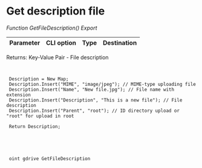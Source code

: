 ﻿---
sidebar_position: 10
---

# Get description file 



*Function GetFileDescription() Export*

 | Parameter | CLI option | Type | Destination |
 |-|-|-|-|

 
 Returns: Key-Value Pair - File description

```bsl title="Code example"
	
 
 Description = New Map;
 Description.Insert("MIME", "image/jpeg"); // MIME-type uploading file
 Description.Insert("Name", "New file.jpg"); // File name with extension
 Description.Insert("Description", "This is a new file"); // File description
 Description.Insert("Parent", "root"); // ID directory upload or "root" for upload in root
 
 Return Description;
 

	
```

```sh title="CLI command example"
 
 oint gdrive GetFileDescription


```


```json title="Result"



```
